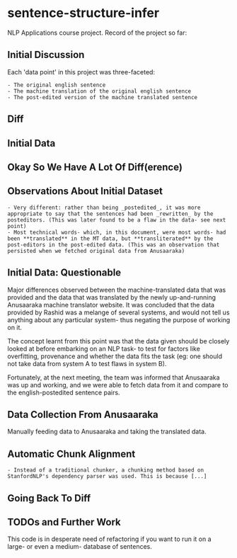 # sentence-structure-infer

NLP Applications course project. Record of the project so far:

## Initial Discussion

Each 'data point' in this project was three-faceted:

	- The original english sentence
	- The machine translation of the original english sentence
	- The post-edited version of the machine translated sentence

## Diff

## Initial Data

## Okay So We Have A Lot Of Diff(erence)

## Observations About Initial Dataset

	- Very different: rather than being _postedited_, it was more appropriate to say that the sentences had been _rewritten_ by the posteditors. (This was later found to be a flaw in the data- see next point)
	- Most technical words- which, in this document, were most words- had been **translated** in the MT data, but **transliterated** by the post-editors in the post-edited data. (This was an observation that persisted when we fetched original data from Anusaaraka)

## Initial Data: Questionable

Major differences observed between the machine-translated data that was provided and the data that was translated by the newly up-and-running Anusaaraka machine translator website. It was concluded that the data provided by Rashid was a melange of several systems, and would not tell us anything about any particular system- thus negating the purpose of working on it.

The concept learnt from this point was that the data given should be closely looked at before embarking on an NLP task- to test for factors like overfitting, provenance and whether the data fits the task (eg: one should not take data from system A to test flaws in system B).

Fortunately, at the next meeting, the team was informed that Anusaaraka was up and working, and we were able to fetch data from it and compare to the english-postedited sentence pairs.

## Data Collection From Anusaaraka

Manually feeding data to Anusaaraka and taking the translated data.

## Automatic Chunk Alignment

	- Instead of a traditional chunker, a chunking method based on StanfordNLP's dependency parser was used. This is because [...]

## Going Back To Diff

## TODOs and Further Work

This code is in desperate need of refactoring if you want to run it on a large- or even a medium- database of sentences.
